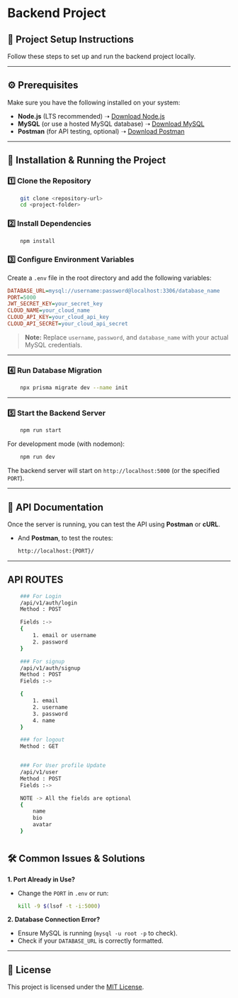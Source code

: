 # Backend Project

## 📌 Project Setup Instructions

Follow these steps to set up and run the backend project locally.

---

## ⚙️ Prerequisites

Make sure you have the following installed on your system:

- **Node.js** (LTS recommended) ➝ [Download Node.js](https://nodejs.org/)
- **MySQL** (or use a hosted MySQL database) ➝ [Download MySQL](https://www.mysql.com/)
- **Postman** (for API testing, optional) ➝ [Download Postman](https://www.postman.com/)

---

## 📂 Installation & Running the Project

### 1️⃣ Clone the Repository
```sh
    git clone <repository-url>
    cd <project-folder>
```

### 2️⃣ Install Dependencies
```sh
    npm install
```

### 3️⃣ Configure Environment Variables

Create a `.env` file in the root directory and add the following variables:

```ini
DATABASE_URL=mysql://username:password@localhost:3306/database_name
PORT=5000
JWT_SECRET_KEY=your_secret_key
CLOUD_NAME=your_cloud_name
CLOUD_API_KEY=your_cloud_api_key
CLOUD_API_SECRET=your_cloud_api_secret
```

> **Note:** Replace `username`, `password`, and `database_name` with your actual MySQL credentials.

---

### 4️⃣ Run Database Migration
```sh
    npx prisma migrate dev --name init
```



---

### 5️⃣ Start the Backend Server
```sh
    npm run start
```

For development mode (with nodemon):
```sh
    npm run dev
```

The backend server will start on `http://localhost:5000` (or the specified `PORT`).

---

## 🚀 API Documentation

Once the server is running, you can test the API using **Postman** or **cURL**.

- And **Postman**, to test the routes:
  ```sh
  http://localhost:{PORT}/
  ```

---

## API ROUTES 

```sh
    ### For Login
    /api/v1/auth/login
    Method : POST

    Fields :-> 
    {
        1. email or username
        2. password
    }

    ### For signup
    /api/v1/auth/signup
    Method : POST
    Fields :-> 

    {
        1. email 
        2. username
        3. password
        4. name
    }

    ### for logout
    Method : GET


    ### For User profile Update
    /api/v1/user
    Method : POST
    Fields :-> 

    NOTE -> All the fields are optional
    {
        name
        bio
        avatar
    }
```

#


## 🛠 Common Issues & Solutions

**1. Port Already in Use?**
   - Change the `PORT` in `.env` or run:
     ```sh
     kill -9 $(lsof -t -i:5000)
     ```

**2. Database Connection Error?**
   - Ensure MySQL is running (`mysql -u root -p` to check).
   - Check if your `DATABASE_URL` is correctly formatted.

---

## 📜 License
This project is licensed under the [MIT License](LICENSE).
